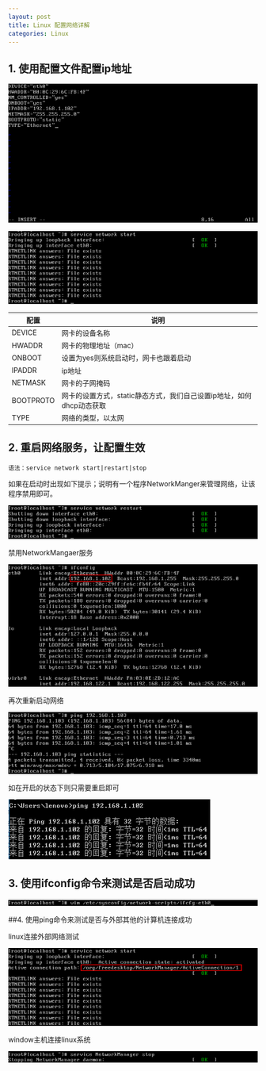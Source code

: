 ```yaml
---
layout: post
title: Linux 配置网络详解
categories: Linux
---
```


## 1. 使用配置文件配置ip地址

![01.png](/static/images/2016/09/21/01.png)

![02.png](/static/images/2016/09/21/02.png)

| 配置 | 说明 |
| -- | -- |
| DEVICE | 网卡的设备名称 |
| HWADDR | 网卡的物理地址（mac） |
| ONBOOT | 设置为yes则系统启动时，网卡也跟着启动 |
| IPADDR | ip地址 |
| NETMASK | 网卡的子网掩码 |
| BOOTPROTO | 网卡的设置方式，static静态方式，我们自己设置ip地址，如何dhcp动态获取 |
| TYPE | 网络的类型，以太网 |

## 2. 重启网络服务，让配置生效

```
语法：service network start|restart|stop
```

如果在启动时出现如下提示；说明有一个程序NetworkManger来管理网络，让该程序禁用即可。

![03.png](/static/images/2016/09/21/03.png)

禁用NetworkMangaer服务

![04.png](/static/images/2016/09/21/04.png)

再次重新启动网络

![05.png](/static/images/2016/09/21/05.png)

如在开启的状态下则只需要重启即可

![06.png](/static/images/2016/09/21/06.png)

## 3. 使用ifconfig命令来测试是否启动成功

![07.png](/static/images/2016/09/21/07.png)

##4. 使用ping命令来测试是否与外部其他的计算机连接成功

linux连接外部网络测试

![08.png](/static/images/2016/09/21/08.png)

window主机连接linux系统

![09.png](/static/images/2016/09/21/09.png)